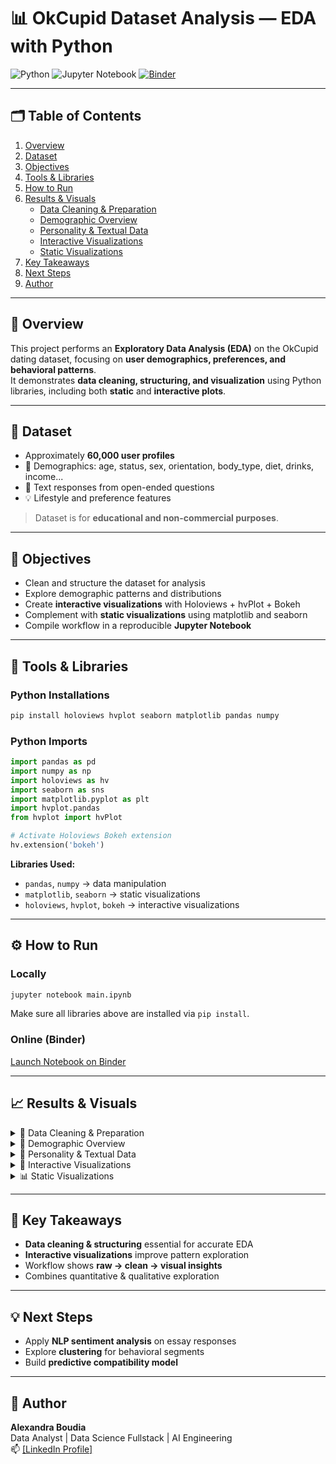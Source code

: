 # 📊 OkCupid Dataset Analysis — EDA with Python

![Python](https://img.shields.io/badge/Python-3.11-blue)
![Jupyter Notebook](https://img.shields.io/badge/Jupyter-Notebook-orange)
[![Binder](https://mybinder.org/badge_logo.svg)](https://mybinder.org/v2/gh/YOUR_GITHUB_USERNAME/REPO_NAME/HEAD?filepath=main.ipynb)

---

## 🗂️ Table of Contents
1. [Overview](#🧠-overview)
2. [Dataset](#📂-dataset)
3. [Objectives](#🎯-objectives)
4. [Tools & Libraries](#🧰-tools--libraries)
5. [How to Run](#⚙️-how-to-run)
6. [Results & Visuals](#📈-results--visuals)
    - [Data Cleaning & Preparation](#🧹-data-cleaning--preparation)
    - [Demographic Overview](#👥-demographic-overview)
    - [Personality & Textual Data](#💬-personality--textual-data)
    - [Interactive Visualizations](#🎨-interactive-visualizations)
    - [Static Visualizations](#📊-static-visualizations)
7. [Key Takeaways](#🧩-key-takeaways)
8. [Next Steps](#💡-next-steps)
9. [Author](#🧾-author)

---

## 🧠 Overview
This project performs an **Exploratory Data Analysis (EDA)** on the OkCupid dating dataset, focusing on **user demographics, preferences, and behavioral patterns**.  
It demonstrates **data cleaning, structuring, and visualization** using Python libraries, including both **static** and **interactive plots**.

---

## 📂 Dataset
- Approximately **60,000 user profiles**  
- 👥 Demographics: age, status, sex, orientation, body_type, diet, drinks, income...  
- 💬 Text responses from open-ended questions  
- 💡 Lifestyle and preference features  

> Dataset is for **educational and non-commercial purposes**.

---

## 🎯 Objectives
- Clean and structure the dataset for analysis  
- Explore demographic patterns and distributions  
- Create **interactive visualizations** with Holoviews + hvPlot + Bokeh  
- Complement with **static visualizations** using matplotlib and seaborn  
- Compile workflow in a reproducible **Jupyter Notebook**

---

## 🧰 Tools & Libraries

### Python Installations
```bash
pip install holoviews hvplot seaborn matplotlib pandas numpy
```

### Python Imports
```python
import pandas as pd
import numpy as np
import holoviews as hv
import seaborn as sns
import matplotlib.pyplot as plt
import hvplot.pandas
from hvplot import hvPlot

# Activate Holoviews Bokeh extension
hv.extension('bokeh')
```

**Libraries Used:**
- `pandas`, `numpy` → data manipulation  
- `matplotlib`, `seaborn` → static visualizations  
- `holoviews`, `hvplot`, `bokeh` → interactive visualizations  

---

## ⚙️ How to Run

### Locally
```bash
jupyter notebook main.ipynb
```
Make sure all libraries above are installed via `pip install`.

### Online (Binder)
[Launch Notebook on Binder](https://mybinder.org/v2/gh/AlexandraB12/okcupid-analysis/HEAD?urlpath=%2Fdoc%2Ftree%2Fmain.ipynb)

---

## 📈 Results & Visuals

<details>
<summary>🧹 Data Cleaning & Preparation</summary>

- Cleaned missing or inconsistent values  
- Structured numeric and categorical features  
- Prepared textual columns for potential NLP  

**Result:** clean, structured dataset ready for analysis

</details>

<details>
<summary>👥 Demographic Overview</summary>

- Age distribution: concentrated 25–35 years old  
- Gender & orientation ratios typical for dating apps  
- Geographic distribution visualized with interactive plots  

**Insight:** profile completion varies by age and region

</details>

<details>
<summary>💬 Personality & Textual Data</summary>

- Explored open-ended essays for themes like **travel, music, friends**  
- Essay length correlates with engagement  

**Insight:** textual openness may indicate personality and matching potential

</details>

<details>
<summary>🎨 Interactive Visualizations</summary>

```python
# Example interactive histogram
df.hvplot.hist('age', bins=30, title='Age Distribution')

# Example interactive scatter plot
df.hvplot.scatter(
    x='age',
    y='essay_length',
    by='orientation',
    size=5,
    alpha=0.6
)
```

- Multi-dimensional scatter plots with hover insights  
- Dynamic histograms for user attributes  

</details>

<details>
<summary>📊 Static Visualizations</summary>

- Histograms, bar charts, scatter plots with matplotlib/seaborn  
- Quick quantitative summaries for comparison  

</details>

---

## 🧩 Key Takeaways
- **Data cleaning & structuring** essential for accurate EDA  
- **Interactive visualizations** improve pattern exploration  
- Workflow shows **raw → clean → visual insights**  
- Combines quantitative & qualitative exploration

---

## 💡 Next Steps
- Apply **NLP sentiment analysis** on essay responses  
- Explore **clustering** for behavioral segments  
- Build **predictive compatibility model**

---

## 🧾 Author
**Alexandra Boudia**  
Data Analyst | Data Science Fullstack | AI Engineering  
📫 [[LinkedIn Profile]](https://www.linkedin.com/in/alexandra-boudia/)
